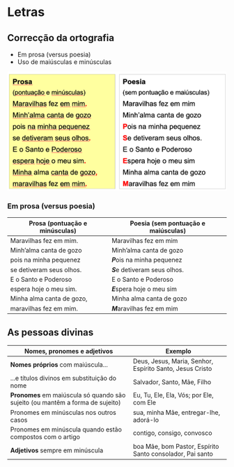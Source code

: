 # Letras

## Correcção da ortografia

- Em prosa (versus poesia)
- Uso de maiúsculas e minúsculas

![](.gitbook/assets/prosa.png)

### Em prosa (versus poesia)

| Prosa (pontuação e minúsculas) | Poesia (sem pontuação e maiúsculas) |
| - | - |
| Maravilhas fez em mim. | Maravilhas fez em mim |
| Minh’alma canta de gozo | Minh’alma canta de gozo |
| pois na minha pequenez | ***P***ois na minha pequenez |
| se detiveram seus olhos. | ***S***e detiveram seus olhos. |
| E o Santo e Poderoso | E o Santo e Poderoso |
| espera hoje o meu sim. | ***E***spera hoje o meu sim |
| Minha alma canta de gozo, | Minha alma canta de gozo |
| maravilhas fez em mim. | ***M***aravilhas fez em mim |

## As pessoas divinas

| Nomes, pronomes e  adjetivos | Exemplo |
| ----------------------------------- | -------------------------------------------------------- |
| **Nomes próprios** com maiúscula... | Deus, Jesus, Maria, Senhor, Espírito Santo, Jesus Cristo |
|...e títulos divinos em substituição do nome  | Salvador, Santo, Mãe, Filho  |
| **Pronomes** em maiúscula só quando são sujeito (ou mantêm a forma de sujeito) | Eu, Tu, Ele, Ela, Vós; por Ele, com Ele |
| Pronomes em minúsculas nos outros casos | sua, minha Mãe, entregar-lhe, adorá-lo |
| Pronomes em minúscula quando estão compostos com o artigo | contigo, consigo, convosco |
| **Adjetivos** sempre em minúscula | boa Mãe, bom Pastor, Espírito Santo consolador, Pai santo |


